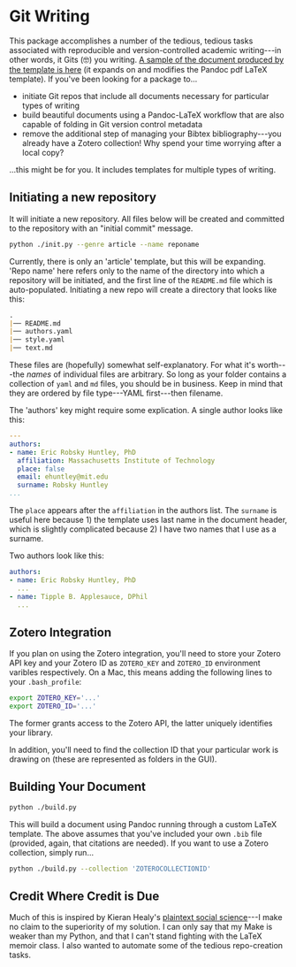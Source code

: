 # Git Writing

This package accomplishes a number of the tedious, tedious tasks associated with reproducible and version-controlled academic writing---in other words, it Gits (🤓) you writing. [A sample of the document produced by the template is here](https://ericrobskyhuntley.org/media/other/git_writing_output.pdf) (it expands on and modifies the Pandoc pdf LaTeX template). If you've been looking for a package to...

+ initiate Git repos that include all documents necessary for particular types of writing
+ build beautiful documents using a Pandoc-LaTeX workflow that are also capable of folding in Git version control metadata
+ remove the additional step of managing your Bibtex bibliography---you already have a Zotero collection! Why spend your time worrying after a local copy?

...this might be for you. It includes templates for multiple types of writing.

## Initiating a new repository

It will initiate a new repository. All files below will be created and committed to the repository with an "initial commit" message.

```bash
python ./init.py --genre article --name reponame
```

Currently, there is only an 'article' template, but this will be expanding. 'Repo name' here refers only to the name of the directory into which a repository will be initiated, and the first line of the `README.md` file which is auto-populated. Initiating a new repo will create a directory that looks like this:

```markdown
.
|── README.md
|── authors.yaml
|── style.yaml
|── text.md
```

These files are (hopefully) somewhat self-explanatory. For what it's worth---the _names_ of individual files are arbitrary. So long as your folder contains a collection of `yaml` and `md` files, you should be in business. Keep in mind that they are ordered by file type---YAML first---then filename.

The 'authors' key might require some explication. A single author looks like this:

```yaml
---
authors:
- name: Eric Robsky Huntley, PhD
  affiliation: Massachusetts Institute of Technology
  place: false
  email: ehuntley@mit.edu
  surname: Robsky Huntley
...
```

The `place` appears after the `affiliation` in the authors list. The `surname` is useful here because 1) the template uses last name in the document header, which is slightly complicated because 2) I have two names that I use as a surname.

Two authors look like this:

```yaml
authors:
- name: Eric Robsky Huntley, PhD
  ...
- name: Tipple B. Applesauce, DPhil
  ...
```

## Zotero Integration

If you plan on using the Zotero integration, you'll need to store your Zotero API key and your Zotero ID as `ZOTERO_KEY` and `ZOTERO_ID` environment varibles respectively. On a Mac, this means adding the following lines to your `.bash_profile`:

```bash
export ZOTERO_KEY='...'
export ZOTERO_ID='...'
```

The former grants access to the Zotero API, the latter uniquely identifies your library.

In addition, you'll need to find the collection ID that your particular work is drawing on (these are represented as folders in the GUI).

## Building Your Document

```bash
python ./build.py
```

This will build a document using Pandoc running through a custom LaTeX template. The above assumes that you've included your own `.bib` file (provided, again, that citations are needed). If you want to use a Zotero collection, simply run...

```bash
python ./build.py --collection 'ZOTEROCOLLECTIONID'
```

## Credit Where Credit is Due

Much of this is inspired by Kieran Healy's [plaintext social science](https://plain-text.co/)---I make no claim to the superiority of my solution. I can only say that my Make is weaker than my Python, and that I can't stand fighting with the LaTeX memoir class. I also wanted to automate some of the tedious repo-creation tasks.
